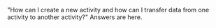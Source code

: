 "How can I create a new activity and how can I transfer data from one activity to another activity?" Answers are here.
